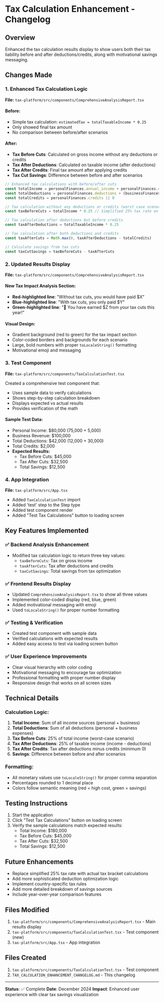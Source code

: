 # Tax Calculation Enhancement - Changelog

## Overview
Enhanced the tax calculation results display to show users both their tax liability before and after deductions/credits, along with motivational savings messaging.

## Changes Made

### 1. Enhanced Tax Calculation Logic
**File:** `tax-platform/src/components/ComprehensiveAnalysisReport.tsx`

#### Before:
- Simple tax calculation: `estimatedTax = totalTaxableIncome * 0.25`
- Only showed final tax amount
- No comparison between before/after scenarios

#### After:
- **Tax Before Cuts**: Calculated on gross income without any deductions or credits
- **Tax After Deductions**: Calculated on taxable income (after deductions)
- **Tax After Credits**: Final tax amount after applying credits
- **Tax Cut Savings**: Difference between before and after scenarios

```typescript
// Enhanced tax calculations with before/after cuts
const totalIncome = personalFinances.annual_income + personalFinances.other_income + (businessFinances ? businessFinances.annual_revenue : 0)
const totalDeductions = personalFinances.deductions + (businessFinances ? businessFinances.business_expenses : 0)
const totalCredits = personalFinances.credits || 0

// Tax calculation without any deductions or credits (worst case scenario)
const taxBeforeCuts = totalIncome * 0.25 // Simplified 25% tax rate on gross income

// Tax calculation after deductions but before credits
const taxAfterDeductions = totalTaxableIncome * 0.25

// Tax calculation after both deductions and credits
const taxAfterCuts = Math.max(0, taxAfterDeductions - totalCredits)

// Calculate savings from tax cuts
const taxCutSavings = taxBeforeCuts - taxAfterCuts
```

### 2. Updated Results Display
**File:** `tax-platform/src/components/ComprehensiveAnalysisReport.tsx`

#### New Tax Impact Analysis Section:
- **Red-highlighted line**: "Without tax cuts, you would have paid $X"
- **Blue-highlighted line**: "With tax cuts, you only paid $Y"  
- **Green-highlighted line**: "🎉 You have earned $Z from your tax cuts this year!"

#### Visual Design:
- Gradient background (red to green) for the tax impact section
- Color-coded borders and backgrounds for each scenario
- Large, bold numbers with proper `toLocaleString()` formatting
- Motivational emoji and messaging

### 3. Test Component
**File:** `tax-platform/src/components/TaxCalculationTest.tsx`

Created a comprehensive test component that:
- Uses sample data to verify calculations
- Shows step-by-step calculation breakdown
- Displays expected vs actual results
- Provides verification of the math

#### Sample Test Data:
- Personal Income: $80,000 (75,000 + 5,000)
- Business Revenue: $100,000
- Total Deductions: $42,000 (12,000 + 30,000)
- Total Credits: $2,000
- **Expected Results:**
  - Tax Before Cuts: $45,000
  - Tax After Cuts: $32,500
  - Total Savings: $12,500

### 4. App Integration
**File:** `tax-platform/src/App.tsx`

- Added `TaxCalculationTest` import
- Added 'test' step to the Step type
- Added test component render
- Added "Test Tax Calculations" button to loading screen

## Key Features Implemented

### ✅ Backend Analysis Enhancement
- Modified tax calculation logic to return three key values:
  - `taxBeforeCuts`: Tax on gross income
  - `taxAfterCuts`: Tax after deductions and credits
  - `taxCutSavings`: Total savings from tax optimization

### ✅ Frontend Results Display
- Updated `ComprehensiveAnalysisReport.tsx` to show all three values
- Implemented color-coded display (red, blue, green)
- Added motivational messaging with emoji
- Used `toLocaleString()` for proper number formatting

### ✅ Testing & Verification
- Created test component with sample data
- Verified calculations with expected results
- Added easy access to test via loading screen button

### ✅ User Experience Improvements
- Clear visual hierarchy with color coding
- Motivational messaging to encourage tax optimization
- Professional formatting with proper number display
- Responsive design that works on all screen sizes

## Technical Details

### Calculation Logic:
1. **Total Income**: Sum of all income sources (personal + business)
2. **Total Deductions**: Sum of all deductions (personal + business expenses)
3. **Tax Before Cuts**: 25% of total income (worst-case scenario)
4. **Tax After Deductions**: 25% of taxable income (income - deductions)
5. **Tax After Credits**: Tax after deductions minus credits (minimum 0)
6. **Savings**: Difference between before and after scenarios

### Formatting:
- All monetary values use `toLocaleString()` for proper comma separation
- Percentages rounded to 1 decimal place
- Colors follow semantic meaning (red = high cost, green = savings)

## Testing Instructions

1. Start the application
2. Click "Test Tax Calculations" button on loading screen
3. Verify the sample calculations match expected results:
   - Total Income: $180,000
   - Tax Before Cuts: $45,000
   - Tax After Cuts: $32,500
   - Total Savings: $12,500

## Future Enhancements

- Replace simplified 25% tax rate with actual tax bracket calculations
- Add more sophisticated deduction optimization logic
- Implement country-specific tax rules
- Add more detailed breakdown of savings sources
- Include year-over-year comparison features

## Files Modified

1. `tax-platform/src/components/ComprehensiveAnalysisReport.tsx` - Main results display
2. `tax-platform/src/components/TaxCalculationTest.tsx` - Test component (new)
3. `tax-platform/src/App.tsx` - App integration

## Files Created

1. `tax-platform/src/components/TaxCalculationTest.tsx` - Test component
2. `TAX_CALCULATION_ENHANCEMENT_CHANGELOG.md` - This changelog

---

**Status**: ✅ Complete
**Date**: December 2024
**Impact**: Enhanced user experience with clear tax savings visualization
